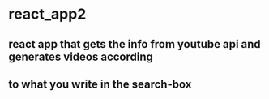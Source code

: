 # react_app2

## react app that gets the info from youtube api and generates videos according

## to what you write in the search-box
